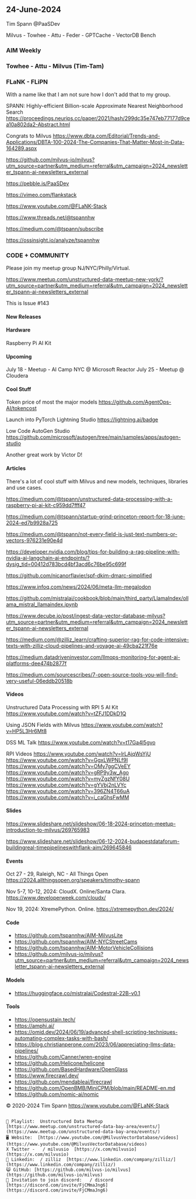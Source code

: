 ## 24-June-2024
Tim Spann @PaaSDev

Milvus - Towhee - Attu - Feder - GPTCache - VectorDB Bench


### AIM Weekly
### Towhee - Attu - Milvus (Tim-Tam)
### FLaNK - FLiPN

With a name like that I am not sure how I don't add that to my group.

SPANN: Highly-efficient Billion-scale Approximate Nearest Neighborhood Search
https://proceedings.neurips.cc/paper/2021/hash/299dc35e747eb77177d9cea10a802da2-Abstract.html

Congrats to Milvus
https://www.dbta.com/Editorial/Trends-and-Applications/DBTA-100-2024-The-Companies-That-Matter-Most-in-Data-164289.aspx


https://github.com/milvus-io/milvus?utm_source=partner&utm_medium=referral&utm_campaign=2024_newsletter_tspann-ai-newsletters_external

https://pebble.is/PaaSDev

https://vimeo.com/flankstack

https://www.youtube.com/@FLaNK-Stack

https://www.threads.net/@tspannhw

https://medium.com/@tspann/subscribe

https://ossinsight.io/analyze/tspannhw



### CODE + COMMUNITY

Please join my meetup group NJ/NYC/Philly/Virtual. 

https://www.meetup.com/unstructured-data-meetup-new-york/?utm_source=partner&utm_medium=referral&utm_campaign=2024_newsletter_tspann-ai-newsletters_external

This is Issue #143


#### New Releases



#### Hardware

Raspberry Pi AI Kit


#### Upcoming


July 18 - Meetup - AI Camp NYC @ Microsoft Reactor
July 25 - Meetup @ Cloudera


#### Cool Stuff

Token price of most the major models
https://github.com/AgentOps-AI/tokencost

Launch into PyTorch Lightning Studio
https://lightning.ai/badge

Low Code AutoGen Studio
https://github.com/microsoft/autogen/tree/main/samples/apps/autogen-studio

Another great work by Victor D!   


#### Articles

There's a lot of cool stuff with Milvus and new models, techniques, libraries and use cases.

https://medium.com/@tspann/unstructured-data-processing-with-a-raspberry-pi-ai-kit-c959dd7fff47

https://medium.com/@tspann/startup-grind-princeton-report-for-18-june-2024-ed7b9928a725

https://medium.com/@tspann/not-every-field-is-just-text-numbers-or-vectors-976231e90e4d

https://developer.nvidia.com/blog/tips-for-building-a-rag-pipeline-with-nvidia-ai-langchain-ai-endpoints/?dysig_tid=00412d783bcd4bf3acd6c76be95c699f

https://github.com/nicanorflavier/spf-dkim-dmarc-simplified

https://www.infoq.com/news/2024/06/meta-llm-megalodon

https://github.com/mistralai/cookbook/blob/main/third_party/LlamaIndex/ollama_mistral_llamaindex.ipynb

https://www.decube.io/post/ingest-data-vector-database-milvus?utm_source=partner&utm_medium=referral&utm_campaign=2024_newsletter_tspann-ai-newsletters_external

https://medium.com/@zilliz_learn/crafting-superior-rag-for-code-intensive-texts-with-zilliz-cloud-pipelines-and-voyage-ai-49cba221f76e

https://medium.datadriveninvestor.com/llmops-monitoring-for-agent-ai-platforms-dee474b2877f

https://medium.com/sourcescribes/7-open-source-tools-you-will-find-very-useful-06eddb20518b



#### Videos

Unstructured Data Processing with RPI 5 AI Kit
https://www.youtube.com/watch?v=tZFJ1DDkD1Q

Using JSON Fields with Milvus
https://www.youtube.com/watch?v=HP5L3Hr6Mt8

DSS ML Talk
https://www.youtube.com/watch?v=t17Ga4l5gvo

RPI Videos
https://www.youtube.com/watch?v=lrLAjqWsYjU
https://www.youtube.com/watch?v=GgxLWPNLf9I
https://www.youtube.com/watch?v=OMy7ggCVeEY
https://www.youtube.com/watch?v=gRP9y3w_Ago
https://www.youtube.com/watch?v=myZgzNfY08U
https://www.youtube.com/watch?v=gYVbj2nLVYc
https://www.youtube.com/watch?v=396ZN4T66uA
https://www.youtube.com/watch?v=i_caGhsFwMM


#### Slides

https://www.slideshare.net/slideshow/06-18-2024-princeton-meetup-introduction-to-milvus/269765983

https://www.slideshare.net/slideshow/06-12-2024-budapestdataforum-buildingreal-timepipelineswithflank-aim/269645846



#### Events


Oct 27 - 29, Raleigh, NC - All Things Open
https://2024.allthingsopen.org/speakers/timothy-spann


Nov 5-7, 10-12, 2024:  CloudX.  Online/Santa Clara. https://www.developerweek.com/cloudx/

Nov 19, 2024: XtremePython. Online.
https://xtremepython.dev/2024/


#### Code

* https://github.com/tspannhw/AIM-MilvusLite
* https://github.com/tspannhw/AIM-NYCStreetCams
* https://github.com/tspannhw/AIM-MotorVehicleCollisions
* https://github.com/milvus-io/milvus?utm_source=partner&utm_medium=referral&utm_campaign=2024_newsletter_tspann-ai-newsletters_external

#### Models

* https://huggingface.co/mistralai/Codestral-22B-v0.1

  
#### Tools

* https://opensustain.tech/
* https://amphi.ai/
* https://omid.dev/2024/06/19/advanced-shell-scripting-techniques-automating-complex-tasks-with-bash/
* https://blog.christianperone.com/2023/06/appreciating-llms-data-pipelines/
* https://github.com/Canner/wren-engine
* https://github.com/Helicone/helicone
* https://github.com/BasedHardware/OpenGlass
* https://www.firecrawl.dev/
* https://github.com/mendableai/firecrawl
* https://github.com/OpenBMB/MiniCPM/blob/main/README-en.md
* https://github.com/nomic-ai/nomic






&copy; 2020-2024 Tim Spann  https://www.youtube.com/@FLaNK-Stack


~~~~~~~~~~~~~~~ CONNECT ~~~~~~~~~~~~~~~

🎥 Playlist:  Unstructured Data Meetup  [https://www.meetup.com/unstructured-data-bay-area/events/](https://www.meetup.com/unstructured-data-bay-area/events/)
🖥️ Website:  [https://www.youtube.com/@MilvusVectorDatabase/videos](https://www.youtube.com/@MilvusVectorDatabase/videos)
X Twitter -   / milvusio  [https://x.com/milvusio](https://x.com/milvusio)
🔗 Linkedin:  / zilliz  [https://www.linkedin.com/company/zilliz/](https://www.linkedin.com/company/zilliz/)
😺 GitHub: [https://github.com/milvus-io/milvus](https://github.com/milvus-io/milvus)
🦾 Invitation to join discord:   / discord  [https://discord.com/invite/FjCMmaJng6](https://discord.com/invite/FjCMmaJng6)

